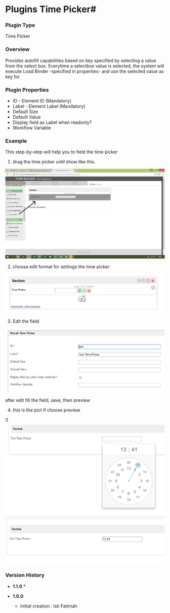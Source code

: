 # Plugins Time Picker#

### Plugin Type ###
Time Picker

### Overview ###
Provides autofill capabilities based on key specified by selecting a value from the select box. Everytime a selectbox value is selected, the system will execute Load Binder -specified in properties- and use the selected value as key for

### Plugin Properties ###
* ID - Element ID (Mandatory)
* Label - Element Label (Mandatory)
* Default Size 
* Default Value
* Display field as Label when readonly?
* Workflow Variable


### Example ###
This step-by-step will help you to field the time picker
1. drag the time picker until show like this.
<img src="https://raw.githubusercontent.com/kinnara-digital-studio/kecak-workflow/master/docs/assets/timepicker1.png" alt="timepicker1" />

2. choose edit format for settings the time picker

<img src="https://raw.githubusercontent.com/kinnara-digital-studio/kecak-workflow/master/docs/assets/timepicker2.png" alt="timepicker1" />

3. Edit the field

<img src="https://raw.githubusercontent.com/kinnara-digital-studio/kecak-workflow/master/docs/assets/timepicker3.png" alt="timepicker1" />

after edit fill the field, save, then preview

4. this is the pict if choose preview

![<img src="https://raw.githubusercontent.com/kinnara-digital-studio/kecak-workflow/master/docs/assets/timepicker4.png" alt="timepicker4" />
<img src="https://raw.githubusercontent.com/kinnara-digital-studio/kecak-workflow/master/docs/assets/timepicker5.png" alt="timepicker1" />



### Version History ###

*  **1.1.0**
   * 

*  **1.0.0**
   * Initial creation : Isti Fatimah

